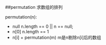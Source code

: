 ##permutation 求数组的排列

permutation(n):
- null   n.length == 0 || n == null;
- n[0]   n.length == 1
- n[i] + permutation(m)  m是n剔除n[i]后的数组
